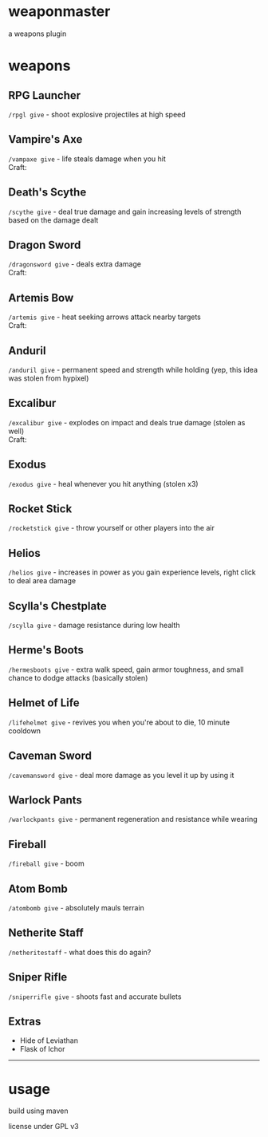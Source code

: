 # weaponmaster

a weapons plugin


# weapons

## RPG Launcher

`/rpgl give` - shoot explosive projectiles at high speed

## Vampire's Axe

`/vampaxe give` - life steals damage when you hit  
Craft:

## Death's Scythe

`/scythe give` - deal true damage and gain increasing levels of strength based on the damage dealt

## Dragon Sword

`/dragonsword give` - deals extra damage  
Craft:

## Artemis Bow

`/artemis give` - heat seeking arrows attack nearby targets  
Craft:

## Anduril

`/anduril give` - permanent speed and strength while holding (yep, this idea was stolen from hypixel)

## Excalibur

`/excalibur give` - explodes on impact and deals true damage (stolen as well)  
Craft:

## Exodus

`/exodus give` - heal whenever you hit anything (stolen x3)

## Rocket Stick

`/rocketstick give` - throw yourself or other players into the air

## Helios

`/helios give` - increases in power as you gain experience levels, right click to deal area damage

## Scylla's Chestplate

`/scylla give` - damage resistance during low health

## Herme's Boots

`/hermesboots give` - extra walk speed, gain armor toughness, and small chance to dodge attacks (basically stolen)

## Helmet of Life

`/lifehelmet give` - revives you when you're about to die, 10 minute cooldown

## Caveman Sword

`/cavemansword give` - deal more damage as you level it up by using it

## Warlock Pants

`/warlockpants give` - permanent regeneration and resistance while wearing

## Fireball

`/fireball give` - boom

## Atom Bomb

`/atombomb give` - absolutely mauls terrain

## Netherite Staff

`/netheritestaff` - what does this do again?

## Sniper Rifle

`/sniperrifle give` - shoots fast and accurate bullets

## Extras

- Hide of Leviathan
- Flask of Ichor

---

# usage

build using maven

license under GPL v3
